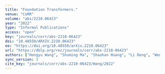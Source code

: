 ```yaml
---
title: "Foundation Transformers."
venue: "CoRR"
volume: "abs/2210.06423"
year: "2022"
type: "Informal Publications"
access: "open"
key: "journals/corr/abs-2210-06423"
doi: "10.48550/ARXIV.2210.06423"
ee: "https://doi.org/10.48550/arXiv.2210.06423"
url: "https://dblp.org/rec/journals/corr/abs-2210-06423"
authors: ["Hongyu Wang", "Shuming Ma", "Shaohan Huang", "Li Dong", "Wenhui Wang", "Zhiliang Peng", "Yu Wu", "Payal Bajaj", "Saksham Singhal", "Alon Benhaim", "Barun Patra", "Zhun Liu", "Vishrav Chaudhary", "Xia Song", "Furu Wei"]
sync_version: 3
cite_key: "journals/corr/abs-2210-06423/Wang/2022"
---
```

